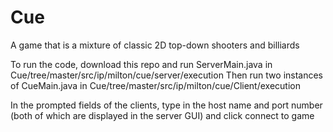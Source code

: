 # Cue
A game that is a mixture of classic 2D top-down shooters and billiards

To run the code, download this repo and run ServerMain.java in Cue/tree/master/src/ip/milton/cue/server/execution
Then run two instances of CueMain.java in Cue/tree/master/src/ip/milton/cue/Client/execution

In the prompted fields of the clients, type in the host name and port number (both of which are displayed in the server GUI) and click connect to game
